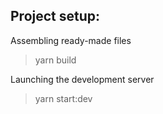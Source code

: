 ## Project setup:

Assembling ready-made files
> yarn build

Launching the development server
> yarn start:dev
